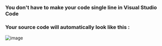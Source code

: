 ### You don't have to make your code single line in Visual Studio Code

### Your source code will automatically look like this :
![image](https://github.com/user-attachments/assets/77c0554a-2d59-4d11-b838-77bec8313386)
